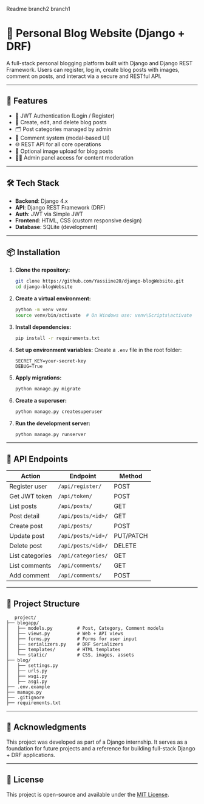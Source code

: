 Readme branch2 branch1
# 📰 Personal Blog Website (Django + DRF)

A full-stack personal blogging platform built with Django and Django REST Framework. Users can register, log in, create blog posts with images, comment on posts, and interact via a secure and RESTful API.

---

## 🚀 Features

- 🔐 JWT Authentication (Login / Register)
- 📝 Create, edit, and delete blog posts
- 🗂️ Post categories managed by admin
- 💬 Comment system (modal-based UI)
- 🌐 REST API for all core operations
- 📸 Optional image upload for blog posts
- 🧑‍💼 Admin panel access for content moderation

---

## 🛠️ Tech Stack

- **Backend**: Django 4.x
- **API**: Django REST Framework (DRF)
- **Auth**: JWT via Simple JWT
- **Frontend**: HTML, CSS (custom responsive design)
- **Database**: SQLite (development)

---

## 📦 Installation

1. **Clone the repository:**
   ```bash
   git clone https://github.com/Yassiine20/django-blogWebsite.git
   cd django-blogWebsite
   ```

2. **Create a virtual environment:**
   ```bash
   python -m venv venv
   source venv/bin/activate  # On Windows use: venv\Scripts\activate
   ```

3. **Install dependencies:**
   ```bash
   pip install -r requirements.txt
   ```

4. **Set up environment variables:**
   Create a `.env` file in the root folder:
   ```
   SECRET_KEY=your-secret-key
   DEBUG=True
   ```

5. **Apply migrations:**
   ```bash
   python manage.py migrate
   ```

6. **Create a superuser:**
   ```bash
   python manage.py createsuperuser
   ```

7. **Run the development server:**
   ```bash
   python manage.py runserver
   ```

---

## 🔗 API Endpoints

| Action            | Endpoint                 | Method |
|-------------------|--------------------------|--------|
| Register user     | `/api/register/`         | POST   |
| Get JWT token     | `/api/token/`            | POST   |
| List posts        | `/api/posts/`            | GET    |
| Post detail       | `/api/posts/<id>/`       | GET    |
| Create post       | `/api/posts/`            | POST   |
| Update post       | `/api/posts/<id>/`       | PUT/PATCH |
| Delete post       | `/api/posts/<id>/`       | DELETE |
| List categories   | `/api/categories/`       | GET    |
| List comments     | `/api/comments/`         | GET    |
| Add comment       | `/api/comments/`         | POST   |

---

## 📁 Project Structure

```
   project/
├── blogapp/
│   ├── models.py         # Post, Category, Comment models
│   ├── views.py          # Web + API views
│   ├── forms.py          # Forms for user input
│   ├── serializers.py    # DRF Serializers
│   ├── templates/        # HTML templates
│   └── static/           # CSS, images, assets
├── blog/
│   ├── settings.py
│   ├── urls.py
│   ├── wsgi.py
│   ├── asgi.py
├── .env.example
├── manage.py
├── .gitignore
├── requirements.txt
```

---

## 🙌 Acknowledgments

This project was developed as part of a Django internship. It serves as a foundation for future projects and a reference for building full-stack Django + DRF applications.

---

## 📃 License

This project is open-source and available under the [MIT License](LICENSE).
